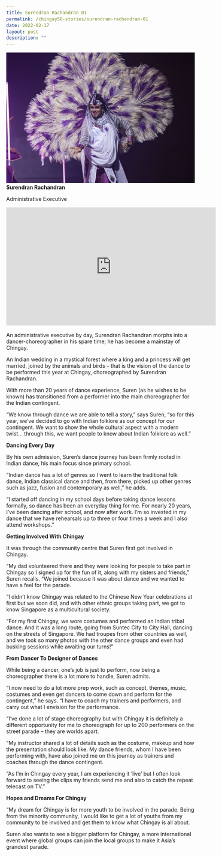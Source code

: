 ```yaml
---
title: Surendran Rachandran 01
permalink: /chingay50-stories/surendran-rachandran-01
date: 2022-02-17
layout: post
description: ""
---
```



![Surendran Rachandran](/images/Chingay50%20Stories/surendran-rachandran-50storiesimage.jpg)
**Surendran Rachandran**

Administrative Executive

<iframe width="560" height="315" src="https://www.youtube.com/embed/_S3s-vUJZR4" title="YouTube video player" frameborder="0" allow="accelerometer; autoplay; clipboard-write; encrypted-media; gyroscope; picture-in-picture" allowfullscreen></iframe>

An administrative executive by day, Surendran Rachandran morphs into a dancer-choreographer in his spare time; he has become a mainstay of Chingay.

An Indian wedding in a mystical forest where a king and a princess will get married, joined by the animals and birds – that is the vision of the dance to be performed this year at Chingay, choreographed by Surendran Rachandran.

With more than 20 years of dance experience, Suren (as he wishes to be known) has transitioned from a performer into the main choreographer for the Indian contingent.

“We know through dance we are able to tell a story,” says Suren, “so for this year, we’ve decided to go with Indian folklore as our concept for our contingent. We want to show the whole cultural aspect with a modern twist… through this, we want people to know about Indian folklore as well.”


**Dancing Every Day**

By his own admission, Suren’s dance journey has been firmly rooted in Indian dance, his main focus since primary school. 

“Indian dance has a lot of genres so I went to learn the traditional folk dance, Indian classical dance and then, from there, picked up other genres such as jazz, fusion and contemporary as well,” he adds.

“I started off dancing in my school days before taking dance lessons formally, so dance has been an everyday thing for me. For nearly 20 years, I’ve been dancing after school, and now after work. I’m so invested in my dance that we have rehearsals up to three or four times a week and I also attend workshops.”


**Getting Involved With Chingay**

It was through the community centre that Suren first got involved in Chingay. 

“My dad volunteered there and they were looking for people to take part in Chingay so I signed up for the fun of it, along with my sisters and friends,” Suren recalls. “We joined because it was about dance and we wanted to have a feel for the parade.

“I didn’t know Chingay was related to the Chinese New Year celebrations at first but we soon did, and with other ethnic groups taking part, we got to know Singapore as a multicultural society.

“For my first Chingay, we wore costumes and performed an Indian tribal dance. And it was a long route, going from Suntec City to City Hall, dancing on the streets of Singapore. We had troupes from other countries as well, and we took so many photos with the other dance groups and even had busking sessions while awaiting our turns!”



**From Dancer To Designer of Dances**

While being a dancer, one’s job is just to perform, now being a choreographer there is a lot more to handle, Suren admits.

“I now need to do a lot more prep work, such as concept, themes, music, costumes and even get dancers to come down and perform for the contingent,” he says. “I have to coach my trainers and performers, and carry out what I envision for the performance.

“I’ve done a lot of stage choreography but with Chingay it is definitely a different opportunity for me to choreograph for up to 200 performers on the street parade – they are worlds apart. 

“My instructor shared a lot of details such as the costume, makeup and how the presentation should look like. My dance friends, whom I have been performing with, have also joined me on this journey as trainers and coaches through the dance contingent.

“As I’m in Chingay every year, I am experiencing it ‘live’ but I often look forward to seeing the clips my friends send me and also to catch the repeat telecast on TV.”



**Hopes and Dreams For Chingay**

“My dream for Chingay is for more youth to be involved in the parade. Being from the minority community, I would like to get a lot of youths from my community to be involved and get them to know what Chingay is all about.

Suren also wants to see a bigger platform for Chingay, a more international event where global groups can join the local groups to make it Asia’s grandest parade.